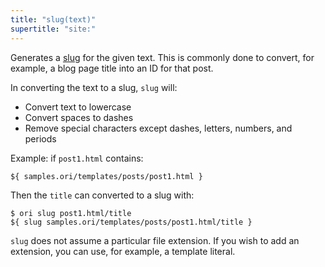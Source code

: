 ```yaml
---
title: "slug(text)"
supertitle: "site:"
---
```


Generates a [slug](https://developer.mozilla.org/en-US/docs/Glossary/Slug) for the given text. This is commonly done to convert, for example, a blog page title into an ID for that post.

In converting the text to a slug, `slug` will:

- Convert text to lowercase
- Convert spaces to dashes
- Remove special characters except dashes, letters, numbers, and periods

Example: if `post1.html` contains:

```html
${ samples.ori/templates/posts/post1.html }
```

Then the `title` can converted to a slug with:

```console
$ ori slug post1.html/title
${ slug samples.ori/templates/posts/post1.html/title }
```

`slug` does not assume a particular file extension. If you wish to add an extension, you can use, for example, a template literal.
